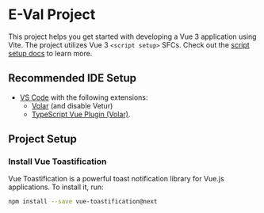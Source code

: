 # E-Val Project

This project helps you get started with developing a Vue 3 application using Vite. The project utilizes Vue 3 `<script setup>` SFCs. Check out the [script setup docs](https://v3.vuejs.org/api/sfc-script-setup.html#sfc-script-setup) to learn more.

## Recommended IDE Setup

- [VS Code](https://code.visualstudio.com/) with the following extensions:
  - [Volar](https://marketplace.visualstudio.com/items?itemName=Vue.volar) (and disable Vetur)
  - [TypeScript Vue Plugin (Volar)](https://marketplace.visualstudio.com/items?itemName=Vue.vscode-typescript-vue-plugin).

## Project Setup

### Install Vue Toastification

Vue Toastification is a powerful toast notification library for Vue.js applications. To install it, run:

```sh
npm install --save vue-toastification@next
```
